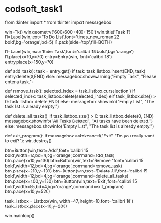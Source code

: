 # codsoft_task1
from tkinter import *
from tkinter import messagebox

win=Tk()
win.geometry('600x600+400+150')
win.title('Task 1')
l1=Label(win,text='To Do List',font='times_new_roman 22 bold',bg='orange',bd=5)
l1.pack(side='top',fill=BOTH)

l1=Label(win,text='Enter Task',font='calibri 18 bold',bg='orange')
l1.place(x=10,y=70)
entry=Entry(win, font='calibri 18')
entry.place(x=150,y=70)


def add_task():
    task = entry.get()
    if task:
        task_listbox.insert(END, task)
        entry.delete(0,END)
    else:
        messagebox.showwarning("Empty Task", "Please enter a task.")

def remove_task():
    selected_index = task_listbox.curselection()
    if selected_index:
        task_listbox.delete(selected_index)
    elif task_listbox.size() > 0:
        task_listbox.delete(END)
    else:
        messagebox.showinfo("Empty List", "The task list is already empty.")

def delete_all_tasks():
    if task_listbox.size() > 0:
        task_listbox.delete(0, END)
        messagebox.showinfo("All Tasks Deleted", "All tasks have been deleted.")
    else:
        messagebox.showinfo("Empty List", "The task list is already empty.")

def exit_program():
    if messagebox.askokcancel("Exit", "Do you really want to exit?"):
        win.destroy()

btn=Button(win,text='Add',font='calibri 15 bold',width=12,bd=4,bg='orange',command=add_task)
btn.place(x=10,y=130)
btn=Button(win,text='Remove ',font='calibri 15 bold',width=12,bd=4,bg='orange',command=remove_task)
btn.place(x=210,y=130)
btn=Button(win,text='Delete All',font='calibri 15 bold',width=12,bd=4,bg='orange',command=delete_all_tasks)
btn.place(x=400,y=130)
btn=Button(win,text='Exit',font='calibri 15 bold',width=55,bd=4,bg='orange',command=exit_program)
btn.place(x=10,y=520)

task_listbox = Listbox(win, width=47, height=10,font='calibri 18')
task_listbox.place(x=10,y=200)

win.mainloop()
